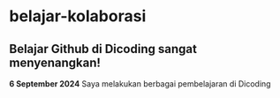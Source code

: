 # belajar-kolaborasi

Belajar Github di Dicoding sangat menyenangkan!
-

**6 September 2024**
Saya melakukan berbagai pembelajaran di Dicoding
